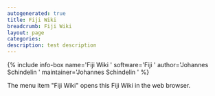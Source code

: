 ```yaml
---
autogenerated: true
title: Fiji Wiki
breadcrumb: Fiji Wiki
layout: page
categories: 
description: test description
---
```


{% include info-box name='Fiji Wiki ' software='Fiji ' author='Johannes Schindelin ' maintainer='Johannes Schindelin ' %}

The menu item "Fiji Wiki" opens this Fiji Wiki in the web browser.
